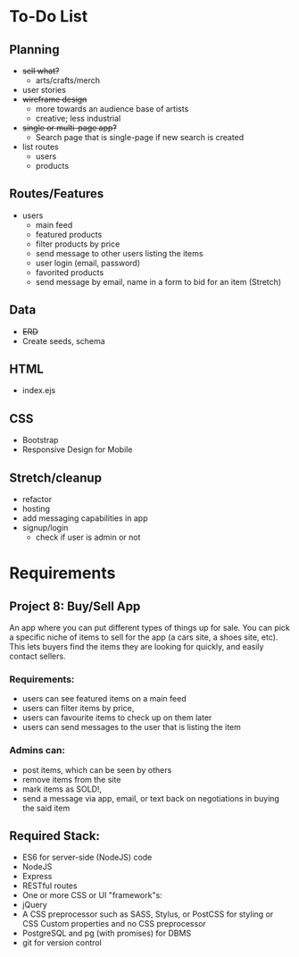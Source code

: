 # To-Do List

## Planning

* ~~sell what?~~
  - arts/crafts/merch
* user stories
* ~~wireframe design~~
  - more towards an audience base of artists
  - creative; less industrial
* ~~single or multi-page app?~~
  - Search page that is single-page if new search is created
* list routes
  - users
  - products



## Routes/Features
  * users 
    * main feed
    * featured products
    * filter products by price
    * send message to other users listing the items
    * user login (email, password)
    * favorited products
    * send message by email, name in a form to bid for an item (Stretch)

## Data
* ~~ERD~~
* Create seeds, schema

## HTML
* index.ejs

## CSS
* Bootstrap
* Responsive Design for Mobile

## Stretch/cleanup
* refactor
* hosting
* add messaging capabilities in app
* signup/login
  * check if user is admin or not

# Requirements

## Project 8: Buy/Sell App

An app where you can put different types of things up for sale. You can pick a specific niche of items to sell for the app (a cars site, a shoes site, etc). This lets buyers find the items they are looking for quickly, and easily contact sellers.

### Requirements:
* users can see featured items on a main feed
* users can filter items by price,
* users can favourite items to check up on them later
* users can send messages to the user that is listing the item

### Admins can:

* post items, which can be seen by others
* remove items from the site
* mark items as SOLD!,
* send a message via app, email, or text back on negotiations in buying the said item

## Required Stack:

* ES6 for server-side (NodeJS) code
* NodeJS
* Express
* RESTful routes
* One or more CSS or UI "framework"s:
* jQuery
* A CSS preprocessor such as SASS, Stylus, or PostCSS for styling or CSS Custom properties and no CSS preprocessor
* PostgreSQL and pg (with promises) for DBMS
* git for version control
